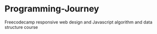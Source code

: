 # Programming-Journey
Freecodecamp responsive web design and Javascript algorithm and data structure course
